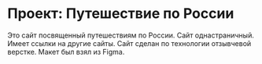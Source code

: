 # Проект: Путешествие по России

Это сайт посвященный путешествиям по России.
Сайт однастраничный. Имеет ссылки на другие сайты. Сайт сделан по технологии отзывчевой верстке. Макет был взял из Figma.